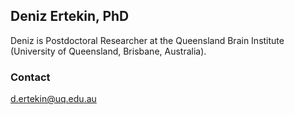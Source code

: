 ## Deniz Ertekin, PhD

Deniz is Postdoctoral Researcher at the Queensland Brain Institute (University of Queensland, Brisbane, Australia).

### Contact

d.ertekin@uq.edu.au 
